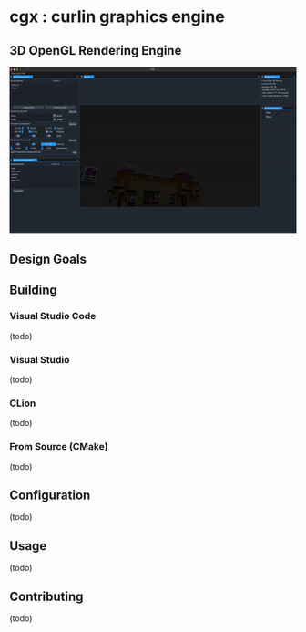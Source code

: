 # cgx : curlin graphics engine
## 3D OpenGL Rendering Engine
![Demo_030124](./data/032924_demo.gif)
 

## Design Goals


## Building

### Visual Studio Code
(todo)

### Visual Studio
(todo)

### CLion
(todo)

### From Source (CMake)
(todo)

##  Configuration
(todo)

## Usage
(todo)

## Contributing
(todo)





